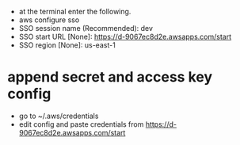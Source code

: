 * at the terminal enter the following.
* aws configure sso
* SSO session name (Recommended): dev
* SSO start URL [None]: https://d-9067ec8d2e.awsapps.com/start
* SSO region [None]: us-east-1


# append secret and access key config
* go to ~/.aws/credentials 
* edit config and paste credentials from  https://d-9067ec8d2e.awsapps.com/start